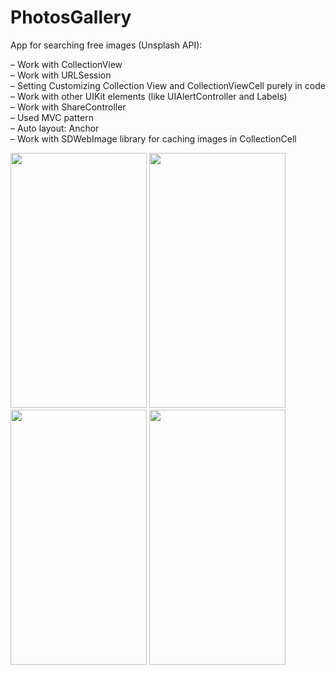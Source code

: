 # PhotosGallery
App for searching free images (Unsplash API):

– Work with CollectionView</br>
– Work with URLSession</br>
– Setting Customizing Collection View and CollectionViewCell purely in code</br>
– Work with other UIKit elements (like UIAlertController and Labels)</br>
– Work with ShareController</br>
– Used MVC pattern</br>
– Auto layout: Anchor</br>
– Work with SDWebImage library for сaching images in CollectionCell</br>

<img src="https://user-images.githubusercontent.com/44450208/130801258-202fac7b-b674-4538-ac1c-61a39a231645.png" width="218" height="408" /> 
<img src="https://user-images.githubusercontent.com/44450208/130801800-13b36838-46d3-4f3b-97e8-4f590e5a3422.png" width="218" height="408" /> 
<img src="https://user-images.githubusercontent.com/44450208/130801934-3172d807-e1cf-487e-8be1-133a331cfc54.png" width="218" height="408" /> 
<img src="https://user-images.githubusercontent.com/44450208/130802071-4b39450a-2b63-4e6c-a8db-6ee56491db8f.png" width="218" height="408" />

